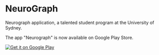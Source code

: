 # NeuroGraph

Neurograph application, a talented student program at the University of Sydney.

The app "Neurograph" is now available on Google Play Store. 

<a href='https://play.google.com/store/apps/details?id=com.neurograph.usydjiashuwu.neurograph&pcampaignid=MKT-Other-global-all-co-prtnr-py-PartBadge-Mar2515-1'><img alt='Get it on Google Play' src='https://play.google.com/intl/en_us/badges/images/generic/en_badge_web_generic.png'/></a>
